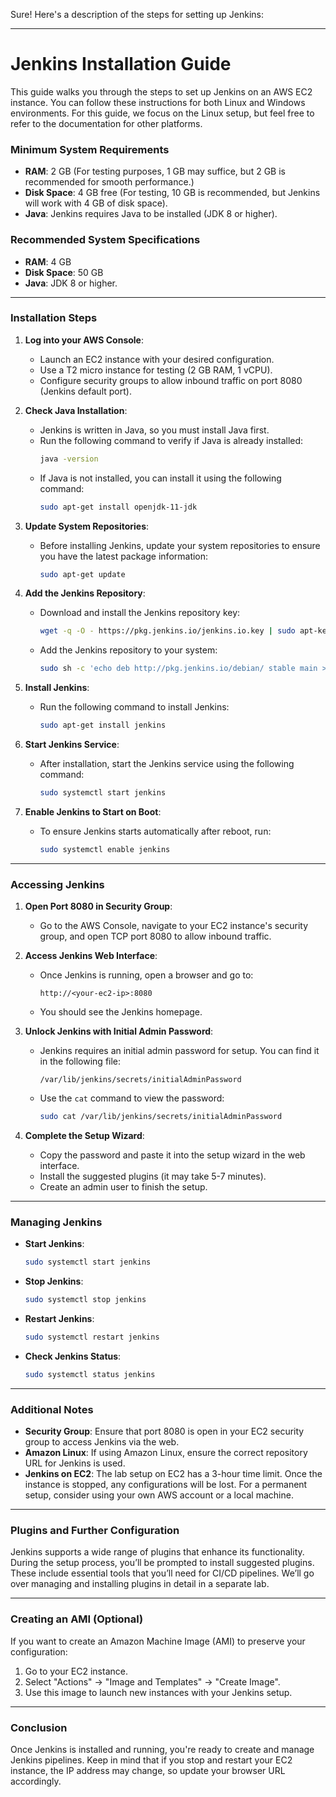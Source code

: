 Sure! Here's a description of the steps for setting up Jenkins:

---

# Jenkins Installation Guide

This guide walks you through the steps to set up Jenkins on an AWS EC2 instance. You can follow these instructions for both Linux and Windows environments. For this guide, we focus on the Linux setup, but feel free to refer to the documentation for other platforms.

### Minimum System Requirements
- **RAM**: 2 GB (For testing purposes, 1 GB may suffice, but 2 GB is recommended for smooth performance.)
- **Disk Space**: 4 GB free (For testing, 10 GB is recommended, but Jenkins will work with 4 GB of disk space).
- **Java**: Jenkins requires Java to be installed (JDK 8 or higher).

### Recommended System Specifications
- **RAM**: 4 GB
- **Disk Space**: 50 GB
- **Java**: JDK 8 or higher.

---

### Installation Steps

1. **Log into your AWS Console**:
    - Launch an EC2 instance with your desired configuration.
    - Use a T2 micro instance for testing (2 GB RAM, 1 vCPU).
    - Configure security groups to allow inbound traffic on port 8080 (Jenkins default port).

2. **Check Java Installation**:
    - Jenkins is written in Java, so you must install Java first.
    - Run the following command to verify if Java is already installed:
      ```bash
      java -version
      ```
    - If Java is not installed, you can install it using the following command:
      ```bash
      sudo apt-get install openjdk-11-jdk
      ```

3. **Update System Repositories**:
    - Before installing Jenkins, update your system repositories to ensure you have the latest package information:
      ```bash
      sudo apt-get update
      ```

4. **Add the Jenkins Repository**:
    - Download and install the Jenkins repository key:
      ```bash
      wget -q -O - https://pkg.jenkins.io/jenkins.io.key | sudo apt-key add -
      ```
    - Add the Jenkins repository to your system:
      ```bash
      sudo sh -c 'echo deb http://pkg.jenkins.io/debian/ stable main > /etc/apt/sources.list.d/jenkins.list'
      ```

5. **Install Jenkins**:
    - Run the following command to install Jenkins:
      ```bash
      sudo apt-get install jenkins
      ```

6. **Start Jenkins Service**:
    - After installation, start the Jenkins service using the following command:
      ```bash
      sudo systemctl start jenkins
      ```

7. **Enable Jenkins to Start on Boot**:
    - To ensure Jenkins starts automatically after reboot, run:
      ```bash
      sudo systemctl enable jenkins
      ```

---

### Accessing Jenkins

1. **Open Port 8080 in Security Group**:
    - Go to the AWS Console, navigate to your EC2 instance's security group, and open TCP port 8080 to allow inbound traffic.

2. **Access Jenkins Web Interface**:
    - Once Jenkins is running, open a browser and go to:
      ```
      http://<your-ec2-ip>:8080
      ```
    - You should see the Jenkins homepage.

3. **Unlock Jenkins with Initial Admin Password**:
    - Jenkins requires an initial admin password for setup. You can find it in the following file:
      ```
      /var/lib/jenkins/secrets/initialAdminPassword
      ```
    - Use the `cat` command to view the password:
      ```bash
      sudo cat /var/lib/jenkins/secrets/initialAdminPassword
      ```

4. **Complete the Setup Wizard**:
    - Copy the password and paste it into the setup wizard in the web interface.
    - Install the suggested plugins (it may take 5-7 minutes).
    - Create an admin user to finish the setup.

---

### Managing Jenkins

- **Start Jenkins**:
  ```bash
  sudo systemctl start jenkins
  ```

- **Stop Jenkins**:
  ```bash
  sudo systemctl stop jenkins
  ```

- **Restart Jenkins**:
  ```bash
  sudo systemctl restart jenkins
  ```

- **Check Jenkins Status**:
  ```bash
  sudo systemctl status jenkins
  ```

---

### Additional Notes

- **Security Group**: Ensure that port 8080 is open in your EC2 security group to access Jenkins via the web.
- **Amazon Linux**: If using Amazon Linux, ensure the correct repository URL for Jenkins is used.
- **Jenkins on EC2**: The lab setup on EC2 has a 3-hour time limit. Once the instance is stopped, any configurations will be lost. For a permanent setup, consider using your own AWS account or a local machine.

---

### Plugins and Further Configuration

Jenkins supports a wide range of plugins that enhance its functionality. During the setup process, you’ll be prompted to install suggested plugins. These include essential tools that you’ll need for CI/CD pipelines. We’ll go over managing and installing plugins in detail in a separate lab.

---

### Creating an AMI (Optional)

If you want to create an Amazon Machine Image (AMI) to preserve your configuration:

1. Go to your EC2 instance.
2. Select "Actions" -> "Image and Templates" -> "Create Image".
3. Use this image to launch new instances with your Jenkins setup.

---

### Conclusion

Once Jenkins is installed and running, you're ready to create and manage Jenkins pipelines. Keep in mind that if you stop and restart your EC2 instance, the IP address may change, so update your browser URL accordingly.
